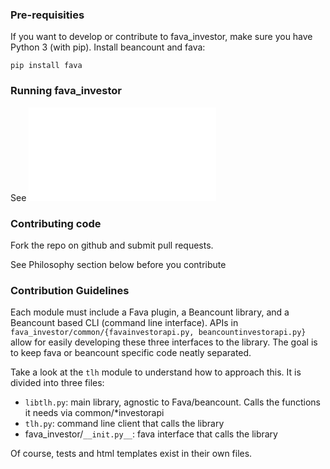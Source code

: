 ### Pre-requisities

If you want to develop or contribute to fava_investor, make sure you have Python 3 (with
pip). Install beancount and fava:

`pip install fava`

### Running fava_investor
See ![README.md](./README.md)

### Contributing code
Fork the repo on github and submit pull requests.

See Philosophy section below before you contribute

### Contribution Guidelines

Each module must include a Fava plugin, a Beancount library, and a Beancount based CLI
(command line interface). APIs in `fava_investor/common/{favainvestorapi.py,
beancountinvestorapi.py}` allow for easily developing these three interfaces to the
library. The goal is to keep fava or beancount specific code neatly separated.

Take a look at the `tlh` module to understand how to approach this. It is divided into three files:
- `libtlh.py`: main library, agnostic to Fava/beancount. Calls the functions it needs via common/*investorapi
- `tlh.py`: command line client that calls the library
- fava_investor/`__init.py__`: fava interface that calls the library

Of course, tests and html templates exist in their own files.
